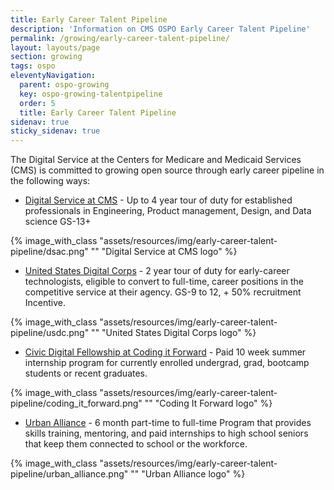 ```yaml
---
title: Early Career Talent Pipeline
description: 'Information on CMS OSPO Early Career Talent Pipeline'
permalink: /growing/early-career-talent-pipeline/
layout: layouts/page
section: growing
tags: ospo
eleventyNavigation:
  parent: ospo-growing
  key: ospo-growing-talentpipeline
  order: 5
  title: Early Career Talent Pipeline
sidenav: true
sticky_sidenav: true
---
```


The Digital Service at the Centers for Medicare and Medicaid Services (CMS) is committed to growing open source through early career pipeline in the following ways:

- [Digital Service at CMS](https://cms.gov/digital-service-cms) - Up to 4 year tour of duty for established professionals in Engineering, Product management, Design, and Data science GS-13+

{% image_with_class "assets/resources/img/early-career-talent-pipeline/dsac.png" "" "Digital Service at CMS logo" %}

- [United States Digital Corps](https://digitalcorps.gsa.gov/) - 2 year tour of duty for early-career technologists, eligible to convert to full-time, career positions in the competitive service at their agency. GS-9 to 12, + 50% recruitment Incentive.

{% image_with_class "assets/resources/img/early-career-talent-pipeline/usdc.png" "" "United States Digital Corps logo" %}

- [Civic Digital Fellowship at Coding it Forward](https://www.codingitforward.com) - Paid 10 week summer internship program for currently enrolled undergrad, grad, bootcamp students or recent graduates.

{% image_with_class "assets/resources/img/early-career-talent-pipeline/coding_it_forward.png" "" "Coding It Forward logo" %}

- [Urban Alliance](https://urbanalliance.org) - 6 month part-time to full-time Program that provides skills training, mentoring, and paid internships to high school seniors that keep them connected to school or the workforce.

{% image_with_class "assets/resources/img/early-career-talent-pipeline/urban_alliance.png" "" "Urban Alliance logo" %}

<!-- TODO: Add CodeInTheSchools -->
